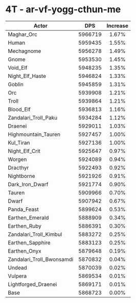 # 4T - ar-vf-yogg-cthun-me
| Actor | DPS | Increase |
|---|:---:|:---:|
|Maghar_Orc|5966719|1.67%|
|Human|5959435|1.55%|
|Mechagnome|5956278|1.49%|
|Gnome|5953530|1.45%|
|Void_Elf|5948235|1.35%|
|Night_Elf_Haste|5946824|1.33%|
|Goblin|5945859|1.31%|
|Orc|5939908|1.21%|
|Troll|5939864|1.21%|
|Blood_Elf|5936813|1.16%|
|Zandalari_Troll_Paku|5934284|1.12%|
|Draenei|5929011|1.03%|
|Highmountain_Tauren|5927457|1.00%|
|Kul_Tiran|5927136|1.00%|
|Night_Elf_Crit|5925647|0.97%|
|Worgen|5924089|0.94%|
|Dracthyr|5922493|0.92%|
|Nightborne|5921926|0.91%|
|Dark_Iron_Dwarf|5921774|0.90%|
|Tauren|5909966|0.70%|
|Dwarf|5907942|0.67%|
|Panda_Feast|5899624|0.53%|
|Earthen_Emerald|5888909|0.34%|
|Earthen_Ruby|5886391|0.30%|
|Zandalari_Troll_Kimbul|5883272|0.25%|
|Earthen_Sapphire|5883123|0.25%|
|Earthen_Onyx|5879648|0.19%|
|Zandalari_Troll_Bwonsamdi|5870832|0.04%|
|Undead|5870039|0.02%|
|Vulpera|5869534|0.01%|
|Lightforged_Draenei|5869171|0.01%|
|Base|5868723|0.00%|
